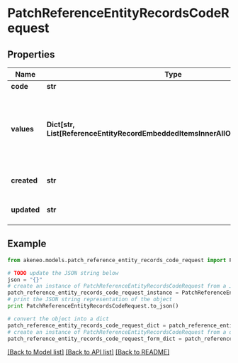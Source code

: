 # PatchReferenceEntityRecordsCodeRequest


## Properties
Name | Type | Description | Notes
------------ | ------------- | ------------- | -------------
**code** | **str** | Code of the record | 
**values** | **Dict[str, List[ReferenceEntityRecordEmbeddedItemsInnerAllOfValuesValueInner]]** | Record attributes values, see &lt;a href&#x3D;&#39;/concepts/reference-entities.html#focus-on-the-reference-entity-record-values&#39;&gt;Reference entity record values&lt;/a&gt; section for more details | [optional] 
**created** | **str** | Date of creation. | [optional] [default to 'null']
**updated** | **str** | Date of the last update. | [optional] [default to 'null']

## Example

```python
from akeneo.models.patch_reference_entity_records_code_request import PatchReferenceEntityRecordsCodeRequest

# TODO update the JSON string below
json = "{}"
# create an instance of PatchReferenceEntityRecordsCodeRequest from a JSON string
patch_reference_entity_records_code_request_instance = PatchReferenceEntityRecordsCodeRequest.from_json(json)
# print the JSON string representation of the object
print PatchReferenceEntityRecordsCodeRequest.to_json()

# convert the object into a dict
patch_reference_entity_records_code_request_dict = patch_reference_entity_records_code_request_instance.to_dict()
# create an instance of PatchReferenceEntityRecordsCodeRequest from a dict
patch_reference_entity_records_code_request_form_dict = patch_reference_entity_records_code_request.from_dict(patch_reference_entity_records_code_request_dict)
```
[[Back to Model list]](../README.md#documentation-for-models) [[Back to API list]](../README.md#documentation-for-api-endpoints) [[Back to README]](../README.md)


